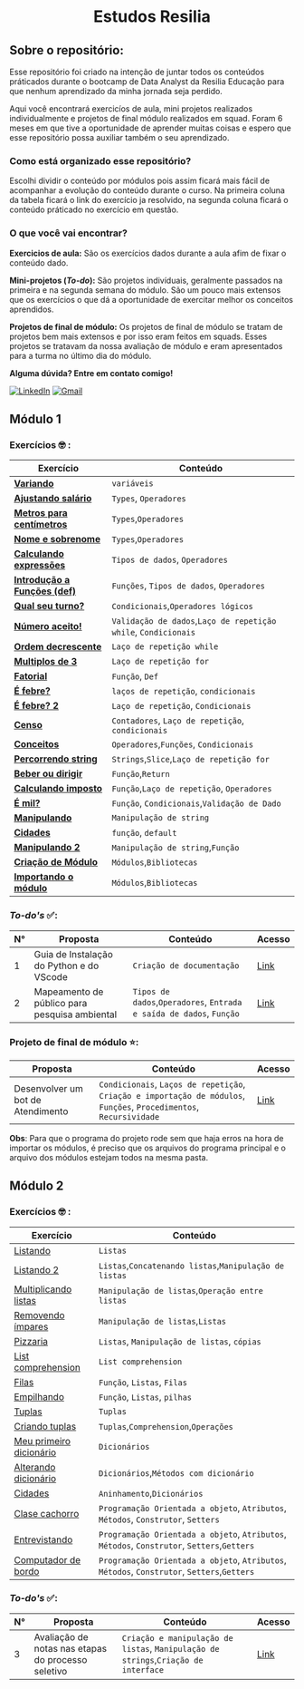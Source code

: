 
</p>
<p align="left">
<h1 align="center">Estudos Resilia</h3>
</p>


## Sobre o repositório:

Esse repositório foi criado na intenção de juntar todos os conteúdos práticados durante o bootcamp de Data Analyst da Resilia Educação para que nenhum aprendizado da minha jornada seja perdido. 

Aqui você encontrará exercicíos de aula, mini projetos realizados individualmente e projetos de final módulo realizados em squad. Foram 6 meses em que tive a oportunidade de aprender muitas coisas e espero que esse repositório possa auxiliar também o seu aprendizado.

### Como está organizado esse repositório?

Escolhi dividir o conteúdo por módulos pois assim ficará mais fácil de acompanhar a evolução do conteúdo durante o curso. Na primeira coluna da tabela ficará o link do exercício ja resolvido, na segunda coluna ficará o conteúdo práticado no exercício em questão.
<p>

### O que você vai encontrar?

**Exercicios de aula:** São os exercícios dados durante a aula afim de fixar o conteúdo dado. 

**Mini-projetos (*To-do*):** São projetos indivíduais, geralmente passados na primeira e na segunda semana do módulo. São um pouco mais extensos que os exercícios o que dá a oportunidade de exercitar melhor os conceitos aprendidos.

**Projetos de final de módulo:**  Os projetos de final de módulo se tratam de projetos bem mais extensos e por isso eram feitos em squads. Esses projetos se tratavam da nossa avaliação de módulo e eram apresentados para a turma no último dia do módulo.
</p>

**Alguma dúvida? Entre em contato comigo!**


[![LinkedIn](https://img.shields.io/badge/-LINKEDIN-0077B5?style=for-the-badge&logo=linkedin&logoColor=white)](https://www.linkedin.com/in/luizasampaiods/) [![Gmail](https://img.shields.io/badge/-Gmail-e3241e?style=for-the-badge&logo=Gmail&logoColor=white)](https://mail.google.com/mail/u/0/?fs=1&to=ssampaiolu@gmail.com&su=Contato%20via%20curr%C3%ADculo.&body=&bcc=&tf=cm)



## Módulo 1

### Exercícios 🤓 :

| Exercício | Conteúdo |
|--|--|
| [**Variando**](https://github.com/luizasampaio-s/EstudosResilia/blob/main/M%C3%B3dulo1/Variando.py)  | `variáveis` |  
|[**Ajustando salário**](https://github.com/luizasampaio-s/EstudosResilia/blob/main/M%C3%B3dulo1/Ajustando-sal%C3%A1rio.py)|`Types`, `Operadores`|
|[**Metros para centímetros**](https://github.com/luizasampaio-s/EstudosResilia/blob/main/M%C3%B3dulo1/Metros-para-cent%C3%ADmetros.py)|`Types`,`Operadores`
|[**Nome e sobrenome**](https://github.com/luizasampaio-s/EstudosResilia/blob/main/M%C3%B3dulo1/4-Nome-e-sobrenome.py)|`Types`,`Operadores`|
|[**Calculando expressões**](https://github.com/luizasampaio-s/EstudosResilia/blob/main/M%C3%B3dulo1/5-Calculando-express%C3%B5es.py)| `Tipos de dados`, `Operadores` |
|[**Introdução a Funções (def)**](https://github.com/luizasampaio-s/EstudosResilia/blob/main/M%C3%B3dulo1/6-Introdu%C3%A7%C3%A3o-funcoes.py)|`Funções`, `Tipos de dados`, `Operadores`|
|[**Qual seu turno?**](https://github.com/luizasampaio-s/EstudosResilia/blob/main/M%C3%B3dulo1/7-Turno.py)| `Condicionais`,`Operadores lógicos`
|[**Número aceito!**](https://github.com/luizasampaio-s/EstudosResilia/blob/main/M%C3%B3dulo1/8-N%C3%BAmero-aceito.py)| `Validação de dados`,`Laço de repetição while`, `Condicionais`|
|[**Ordem decrescente**](https://github.com/luizasampaio-s/EstudosResilia/blob/main/M%C3%B3dulo1/9-Ordem-decrescente.py)|`Laço de repetição while`|
|[**Multiplos de 3**](https://github.com/luizasampaio-s/EstudosResilia/blob/main/M%C3%B3dulo1/10-Multiplos-de-3.py)| `Laço de repetição for`|
|[**Fatorial**](https://github.com/luizasampaio-s/EstudosResilia/blob/main/M%C3%B3dulo1/11-Fatorial.py)| `Função`, `Def`|
|[**É febre?**](https://github.com/luizasampaio-s/EstudosResilia/blob/main/M%C3%B3dulo1/12-%C3%89-Febre.py)| `laços de repetição`, `condicionais` |
|[**É febre? 2**](https://github.com/luizasampaio-s/EstudosResilia/blob/main/M%C3%B3dulo1/13-%C3%89-Febre-2.py)| `Laço de repetição`, `Condicionais`|
|[**Censo**](https://github.com/luizasampaio-s/EstudosResilia/blob/main/M%C3%B3dulo1/14-Censo.py)|`Contadores`, `Laço de repetição`, `condicionais`|
|[**Conceitos**](https://github.com/luizasampaio-s/EstudosResilia/blob/main/M%C3%B3dulo1/15-Conceitos.py)| `Operadores`,`Funções`, `Condicionais`|
|[**Percorrendo string**](https://github.com/luizasampaio-s/EstudosResilia/blob/main/M%C3%B3dulo1/16-Percorrendo-String.py)|`Strings`,`Slice`,`Laço de repetição for`|
|[**Beber ou dirigir**](https://github.com/luizasampaio-s/EstudosResilia/blob/main/M%C3%B3dulo1/17-Beber-ou-dirigir.py)| `Função`,`Return`|
|[**Calculando imposto**](https://github.com/luizasampaio-s/EstudosResilia/blob/main/M%C3%B3dulo1/18-Calculo-imposto.py)| `Função`,`Laço de repetição`, `Operadores`|
|[**É mil?**](https://github.com/luizasampaio-s/EstudosResilia/blob/main/M%C3%B3dulo1/19-Maior-menor-que-mil.py)|`Função`, `Condicionais`,`Validação de Dado`|
|[**Manipulando**](https://github.com/luizasampaio-s/EstudosResilia/blob/main/M%C3%B3dulo1/20-Manipulando.py)|`Manipulação de string`|
|[**Cidades**](https://github.com/luizasampaio-s/EstudosResilia/blob/main/M%C3%B3dulo1/21-Cidade-Pais.py)|  `função`, `default`|
|[**Manipulando 2**](https://github.com/luizasampaio-s/EstudosResilia/blob/main/M%C3%B3dulo1/22-Def-String.py)| `Manipulação de string`,`Função`|
|[**Criação de Módulo**](https://github.com/luizasampaio-s/EstudosResilia/blob/main/M%C3%B3dulo1/Modulo.py)| `Módulos`,`Bibliotecas`|
|[**Importando o módulo**](https://github.com/luizasampaio-s/EstudosResilia/blob/main/M%C3%B3dulo1/24-Utilizando-modulo.py)| `Módulos`,`Bibliotecas`|

### *To-do's* ✅:

N° | Proposta | Conteúdo| Acesso | 
|--|--|--|--|
1 | Guia de Instalação do Python e do VScode | `Criação de documentação`| [Link](https://docs.google.com/document/d/1bUfA332_vvT7TfLuMuVgFAmHhsRMa53pSWmwzvCvMLA/edit?usp=sharing)
2| Mapeamento de público para pesquisa ambiental |`Tipos de dados`,`Operadores`, `Entrada e saída de dados`, `Função`|[Link](https://github.com/luizasampaio-s/EstudosResilia/blob/main/M%C3%B3dulo1/TODO%232%20-%20Luiza%20Sampaio%20%5BT20%5D.py)
### **Projeto de final de módulo ⭐**:

| Proposta | Conteúdo| Acesso | 
|--|--|--|
|Desenvolver um bot de Atendimento| `Condicionais`, `Laços de repetição`, `Criação e importação de módulos`, `Funções`, `Procedimentos`, `Recursividade`| [Link](https://github.com/luizasampaio-s/Projeto1)

**Obs**: Para que o programa do projeto rode sem que haja erros na hora de importar os módulos, é preciso que os arquivos do programa principal e o arquivo dos módulos estejam todos na mesma pasta.

## Módulo 2

### Exercícios 🤓 :

| Exercício | Conteúdo |
|---|---|
|[Listando](https://github.com/luizasampaio-s/EstudosResilia/blob/main/M%C3%B3dulo%202/1-Listando.py)|`Listas`|
|[Listando 2](https://github.com/luizasampaio-s/EstudosResilia/blob/main/M%C3%B3dulo%202/2-Listando%202.py)|`Listas`,`Concatenando listas`,`Manipulação de listas`|
|[Multiplicando listas](https://github.com/luizasampaio-s/EstudosResilia/blob/main/M%C3%B3dulo%202/3-Multiplicando-listas.py)|`Manipulação de listas`,`Operação entre listas`|
|[Removendo ímpares](https://github.com/luizasampaio-s/EstudosResilia/blob/main/M%C3%B3dulo%202/4-Removendo-impares.py)|`Manipulação de listas`,`Listas`|
|[Pizzaria](https://github.com/luizasampaio-s/EstudosResilia/blob/main/M%C3%B3dulo%202/5-Sabores-pizza.py)|`Listas`, `Manipulação de listas`, `cópias`|
|[List comprehension](https://github.com/luizasampaio-s/EstudosResilia/blob/main/M%C3%B3dulo%202/6-List-compreheensio.py)|`List comprehension`| 
|[Filas](https://github.com/luizasampaio-s/EstudosResilia/blob/main/M%C3%B3dulo%202/7-fila.py)| `Função`, `Listas`, `Filas`|
|[Empilhando](https://github.com/luizasampaio-s/EstudosResilia/blob/main/M%C3%B3dulo%202/8-pilha.py)|`Função`, `Listas`, `pilhas`|
|[Tuplas](https://github.com/luizasampaio-s/EstudosResilia/blob/main/M%C3%B3dulo%202/9-tupla.py)| `Tuplas`|
|[Criando tuplas](https://github.com/luizasampaio-s/EstudosResilia/blob/main/M%C3%B3dulo%202/10-Criando-tupla.py)|`Tuplas`,`Comprehension`,`Operações`|
|[Meu primeiro dicionário](https://github.com/luizasampaio-s/EstudosResilia/blob/main/M%C3%B3dulo%202/11-Primeiro-dicionario.py)| `Dicionários`|
|[Alterando dicionário](https://github.com/luizasampaio-s/EstudosResilia/blob/main/M%C3%B3dulo%202/12-Alterando-dicionarios.py)|`Dicionários`,`Métodos com dicionário`|
|[Cidades](https://github.com/luizasampaio-s/EstudosResilia/blob/main/M%C3%B3dulo%202/13-Cidades.py)| `Aninhamento`,`Dicionários`| 
|[Clase cachorro](https://github.com/luizasampaio-s/EstudosResilia/blob/main/M%C3%B3dulo%202/14-Classe-cachorro.py)|`Programação Orientada a objeto`, `Atributos`, `Métodos`, `Construtor`, `Setters`|
|[Entrevistando](https://github.com/luizasampaio-s/EstudosResilia/blob/main/M%C3%B3dulo%202/15-Entrevistas.py)|`Programação Orientada a objeto`, `Atributos`, `Métodos`, `Construtor`, `Setters`,`Getters`|
|[Computador de bordo](https://github.com/luizasampaio-s/EstudosResilia/blob/main/M%C3%B3dulo%202/16-Computador-de-bordo.py)|  `Programação Orientada a objeto`, `Atributos`, `Métodos`, `Construtor`, `Setters`,`Getters`|

### *To-do's* ✅:
N° | Proposta | Conteúdo| Acesso | 
|--|--|--|--|
3| Avaliação de notas nas etapas do processo seletivo | `Criação e manipulação de listas`, `Manipulação de strings`,`Criação de interface`| [Link](https://github.com/luizasampaio-s/EstudosResilia/blob/main/M%C3%B3dulo%202/Todo3.py)
